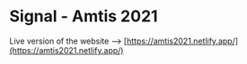# Signal - Amtis 2021

Live version of the website --> [https://amtis2021.netlify.app/](https://amtis2021.netlify.app/)
